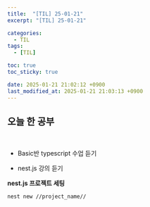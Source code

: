 ```yaml
---
title:  "[TIL] 25-01-21"
excerpt: "[TIL] 25-01-21"

categories:
  - TIL
tags:
  - [TIL]

toc: true
toc_sticky: true

date: 2025-01-21 21:02:12 +0900
last_modified_at: 2025-01-21 21:03:13 +0900
---
```


## 오늘 한 공부

<br>

- Basic반 typescript 수업 듣기

- nest.js 강의 듣기

**nest.js 프로젝트 세팅**

```
nest new //project_name//
```
